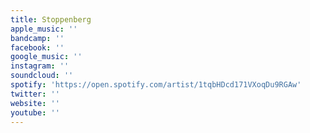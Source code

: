 ```yaml
---
title: Stoppenberg
apple_music: ''
bandcamp: ''
facebook: ''
google_music: ''
instagram: ''
soundcloud: ''
spotify: 'https://open.spotify.com/artist/1tqbHDcd171VXoqDu9RGAw'
twitter: ''
website: ''
youtube: ''
---
```

